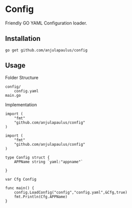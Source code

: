 # Config
Friendly GO YAML Configuration loader.

## Installation
````
go get github.com/anjulapaulus/config
````

## Usage

Folder Structure

````
config/
    config.yaml
main.go
````

Implementation
````
import (
	"fmt"
	"github.com/anjulapaulus/config"
)

import (
	"fmt"
	"github.com/anjulapaulus/config"
)

type Config struct {
	APPName string `yaml:"appname"`

}

var Cfg Config

func main() {
	config.LoadConfig("config","config.yaml",&Cfg,true)
	fmt.Println(Cfg.APPName)
}
````

